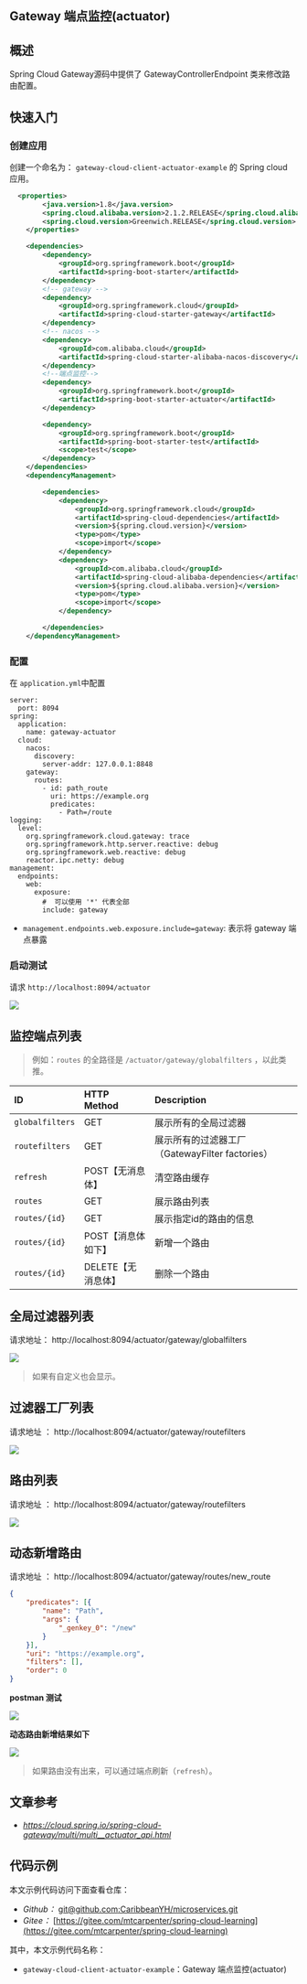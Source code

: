 ## Gateway 端点监控(actuator)

## 概述

Spring Cloud Gateway源码中提供了 GatewayControllerEndpoint 类来修改路由配置。

## 快速入门

### 创建应用

创建一个命名为： `gateway-cloud-client-actuator-example` 的 Spring cloud 应用。

```xml
  <properties>
        <java.version>1.8</java.version>
        <spring.cloud.alibaba.version>2.1.2.RELEASE</spring.cloud.alibaba.version>
        <spring.cloud.version>Greenwich.RELEASE</spring.cloud.version>
    </properties>

    <dependencies>
        <dependency>
            <groupId>org.springframework.boot</groupId>
            <artifactId>spring-boot-starter</artifactId>
        </dependency>
        <!-- gateway -->
        <dependency>
            <groupId>org.springframework.cloud</groupId>
            <artifactId>spring-cloud-starter-gateway</artifactId>
        </dependency>
        <!-- nacos -->
        <dependency>
            <groupId>com.alibaba.cloud</groupId>
            <artifactId>spring-cloud-starter-alibaba-nacos-discovery</artifactId>
        </dependency>
        <!--端点监控-->
        <dependency>
            <groupId>org.springframework.boot</groupId>
            <artifactId>spring-boot-starter-actuator</artifactId>
        </dependency>

        <dependency>
            <groupId>org.springframework.boot</groupId>
            <artifactId>spring-boot-starter-test</artifactId>
            <scope>test</scope>
        </dependency>
    </dependencies>
    <dependencyManagement>

        <dependencies>
            <dependency>
                <groupId>org.springframework.cloud</groupId>
                <artifactId>spring-cloud-dependencies</artifactId>
                <version>${spring.cloud.version}</version>
                <type>pom</type>
                <scope>import</scope>
            </dependency>
            <dependency>
                <groupId>com.alibaba.cloud</groupId>
                <artifactId>spring-cloud-alibaba-dependencies</artifactId>
                <version>${spring.cloud.alibaba.version}</version>
                <type>pom</type>
                <scope>import</scope>
            </dependency>

        </dependencies>
    </dependencyManagement>
```

### 配置

在 `application.yml`中配置 

````properties
server:
  port: 8094
spring:
  application:
    name: gateway-actuator
  cloud:
    nacos:
      discovery:
        server-addr: 127.0.0.1:8848
    gateway:
      routes:
        - id: path_route
          uri: https://example.org
          predicates:
            - Path=/route
logging:
  level:
    org.springframework.cloud.gateway: trace
    org.springframework.http.server.reactive: debug
    org.springframework.web.reactive: debug
    reactor.ipc.netty: debug
management:
  endpoints:
    web:
      exposure:
        #  可以使用 '*' 代表全部
        include: gateway
````

- `management.endpoints.web.exposure.include=gateway`: 表示将 gateway 端点暴露

### 启动测试

请求 `http://localhost:8094/actuator`

![](http://mtcarpenter.oss-cn-beijing.aliyuncs.com/2020/e6a9802f-6fc2-901e-c557-3535c41477b0.png)



## 监控端点列表

> 例如：`routes` 的全路径是 `/actuator/gateway/globalfilters` ，以此类推。

| ID              | HTTP Method        | Description                                     |
| :-------------- | :----------------- | :---------------------------------------------- |
| `globalfilters` | GET                | 展示所有的全局过滤器                            |
| `routefilters`  | GET                | 展示所有的过滤器工厂（GatewayFilter factories） |
| `refresh`       | POST【无消息体】   | 清空路由缓存                                    |
| `routes`        | GET                | 展示路由列表                                    |
| `routes/{id}`   | GET                | 展示指定id的路由的信息                          |
| `routes/{id}`   | POST【消息体如下】 | 新增一个路由                                    |
| `routes/{id}`   | DELETE【无消息体】 | 删除一个路由                                    |

## 全局过滤器列表

请求地址： http://localhost:8094/actuator/gateway/globalfilters

![](http://mtcarpenter.oss-cn-beijing.aliyuncs.com/2020/a3062340-7a58-10bc-4b92-3a5431c5d87f.png)

> 如果有自定义也会显示。

## 过滤器工厂列表

请求地址 ：  http://localhost:8094/actuator/gateway/routefilters

![](http://mtcarpenter.oss-cn-beijing.aliyuncs.com/2020/a15143c2-a16a-425a-3eef-a11231a7d742.png)

## 路由列表

请求地址 ：  http://localhost:8094/actuator/gateway/routefilters

![](http://mtcarpenter.oss-cn-beijing.aliyuncs.com/2020/b0666c2f-5989-0df8-3d6e-639f510b9ee3.png)





## 动态新增路由

请求地址 ：  http://localhost:8094/actuator/gateway/routes/new_route

```json
{
	"predicates": [{
		"name": "Path",
		"args": {
			"_genkey_0": "/new"
		}
	}],
	"uri": "https://example.org",
	"filters": [],
	"order": 0
}
```

**postman 测试**

![](http://mtcarpenter.oss-cn-beijing.aliyuncs.com/2020/ad909c27-b89a-6ce1-01c0-589aa22095ee.png)

**动态路由新增结果如下**

![](http://mtcarpenter.oss-cn-beijing.aliyuncs.com/2020/d2e70f8d-9d01-2f5a-6478-339c78297fce.png)

> 如果路由没有出来，可以通过端点刷新（`refresh`）。

## 文章参考

- *https://cloud.spring.io/spring-cloud-gateway/multi/multi__actuator_api.html*

## 代码示例

本文示例代码访问下面查看仓库：

- *Github：* [git@github.com:CaribbeanYH/microservices.git](git@github.com:CaribbeanYH/microservices.git)
- *Gitee：* [https://gitee.com/mtcarpenter/spring-cloud-learning](https://gitee.com/mtcarpenter/spring-cloud-learning)

其中，本文示例代码名称： 

- `gateway-cloud-client-actuator-example`：Gateway 端点监控(actuator)